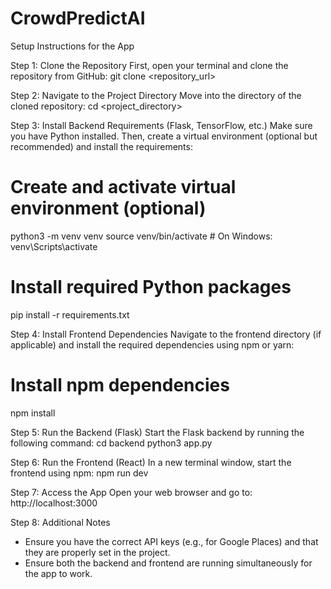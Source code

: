 # CrowdPredictAI


Setup Instructions for the App

Step 1: Clone the Repository
First, open your terminal and clone the repository from GitHub:
git clone <repository_url>

Step 2: Navigate to the Project Directory
Move into the directory of the cloned repository:
cd <project_directory>

Step 3: Install Backend Requirements (Flask, TensorFlow, etc.)
Make sure you have Python installed. Then, create a virtual environment (optional but recommended) and install the requirements:
# Create and activate virtual environment (optional)
python3 -m venv venv
source venv/bin/activate  # On Windows: venv\Scripts\activate

# Install required Python packages
pip install -r requirements.txt

Step 4: Install Frontend Dependencies
Navigate to the frontend directory (if applicable) and install the required dependencies using npm or yarn:
# Install npm dependencies
npm install

Step 5: Run the Backend (Flask)
Start the Flask backend by running the following command:
cd backend
python3 app.py

Step 6: Run the Frontend (React)
In a new terminal window, start the frontend using npm:
npm run dev

Step 7: Access the App
Open your web browser and go to:
http://localhost:3000

Step 8: Additional Notes
- Ensure you have the correct API keys (e.g., for Google Places) and that they are properly set in the project.
- Ensure both the backend and frontend are running simultaneously for the app to work.
